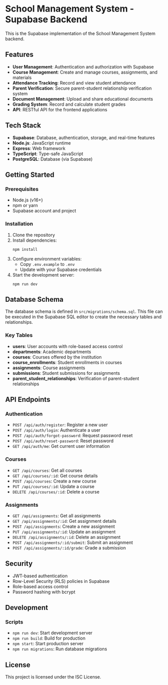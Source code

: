 # School Management System - Supabase Backend

This is the Supabase implementation of the School Management System backend.

## Features

- **User Management**: Authentication and authorization with Supabase
- **Course Management**: Create and manage courses, assignments, and materials
- **Attendance Tracking**: Record and view student attendance
- **Parent Verification**: Secure parent-student relationship verification system
- **Document Management**: Upload and share educational documents
- **Grading System**: Record and calculate student grades
- **API**: RESTful API for the frontend applications

## Tech Stack

- **Supabase**: Database, authentication, storage, and real-time features
- **Node.js**: JavaScript runtime
- **Express**: Web framework
- **TypeScript**: Type-safe JavaScript
- **PostgreSQL**: Database (via Supabase)

## Getting Started

### Prerequisites

- Node.js (v16+)
- npm or yarn
- Supabase account and project

### Installation

1. Clone the repository
2. Install dependencies:
   ```
   npm install
   ```
3. Configure environment variables:
   - Copy `.env.example` to `.env`
   - Update with your Supabase credentials
4. Start the development server:
   ```
   npm run dev
   ```

## Database Schema

The database schema is defined in `src/migrations/schema.sql`. This file can be executed in the Supabase SQL editor to create the necessary tables and relationships.

### Key Tables

- **users**: User accounts with role-based access control
- **departments**: Academic departments
- **courses**: Courses offered by the institution
- **course_enrollments**: Student enrollments in courses
- **assignments**: Course assignments
- **submissions**: Student submissions for assignments
- **parent_student_relationships**: Verification of parent-student relationships

## API Endpoints

### Authentication

- `POST /api/auth/register`: Register a new user
- `POST /api/auth/login`: Authenticate a user
- `POST /api/auth/forgot-password`: Request password reset
- `POST /api/auth/reset-password`: Reset password
- `GET /api/auth/me`: Get current user information

### Courses

- `GET /api/courses`: Get all courses
- `GET /api/courses/:id`: Get course details
- `POST /api/courses`: Create a new course
- `PUT /api/courses/:id`: Update a course
- `DELETE /api/courses/:id`: Delete a course

### Assignments

- `GET /api/assignments`: Get all assignments
- `GET /api/assignments/:id`: Get assignment details
- `POST /api/assignments`: Create a new assignment
- `PUT /api/assignments/:id`: Update an assignment
- `DELETE /api/assignments/:id`: Delete an assignment
- `POST /api/assignments/:id/submit`: Submit an assignment
- `POST /api/assignments/:id/grade`: Grade a submission

## Security

- JWT-based authentication
- Row-Level Security (RLS) policies in Supabase
- Role-based access control
- Password hashing with bcrypt

## Development

### Scripts

- `npm run dev`: Start development server
- `npm run build`: Build for production
- `npm start`: Start production server
- `npm run migrations`: Run database migrations

## License

This project is licensed under the ISC License. 